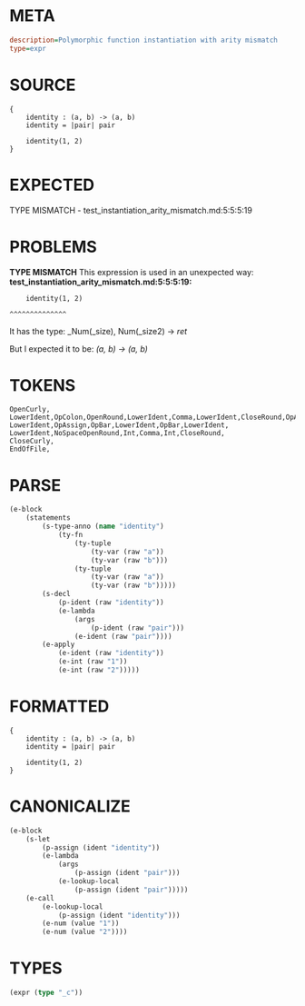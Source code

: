 # META
~~~ini
description=Polymorphic function instantiation with arity mismatch
type=expr
~~~
# SOURCE
~~~roc
{
    identity : (a, b) -> (a, b)
    identity = |pair| pair

    identity(1, 2)
}
~~~
# EXPECTED
TYPE MISMATCH - test_instantiation_arity_mismatch.md:5:5:5:19
# PROBLEMS
**TYPE MISMATCH**
This expression is used in an unexpected way:
**test_instantiation_arity_mismatch.md:5:5:5:19:**
```roc
    identity(1, 2)
```
    ^^^^^^^^^^^^^^

It has the type:
    _Num(_size), Num(_size2) -> _ret_

But I expected it to be:
    _(a, b) -> (a, b)_

# TOKENS
~~~zig
OpenCurly,
LowerIdent,OpColon,OpenRound,LowerIdent,Comma,LowerIdent,CloseRound,OpArrow,OpenRound,LowerIdent,Comma,LowerIdent,CloseRound,
LowerIdent,OpAssign,OpBar,LowerIdent,OpBar,LowerIdent,
LowerIdent,NoSpaceOpenRound,Int,Comma,Int,CloseRound,
CloseCurly,
EndOfFile,
~~~
# PARSE
~~~clojure
(e-block
	(statements
		(s-type-anno (name "identity")
			(ty-fn
				(ty-tuple
					(ty-var (raw "a"))
					(ty-var (raw "b")))
				(ty-tuple
					(ty-var (raw "a"))
					(ty-var (raw "b")))))
		(s-decl
			(p-ident (raw "identity"))
			(e-lambda
				(args
					(p-ident (raw "pair")))
				(e-ident (raw "pair"))))
		(e-apply
			(e-ident (raw "identity"))
			(e-int (raw "1"))
			(e-int (raw "2")))))
~~~
# FORMATTED
~~~roc
{
	identity : (a, b) -> (a, b)
	identity = |pair| pair

	identity(1, 2)
}
~~~
# CANONICALIZE
~~~clojure
(e-block
	(s-let
		(p-assign (ident "identity"))
		(e-lambda
			(args
				(p-assign (ident "pair")))
			(e-lookup-local
				(p-assign (ident "pair")))))
	(e-call
		(e-lookup-local
			(p-assign (ident "identity")))
		(e-num (value "1"))
		(e-num (value "2"))))
~~~
# TYPES
~~~clojure
(expr (type "_c"))
~~~
